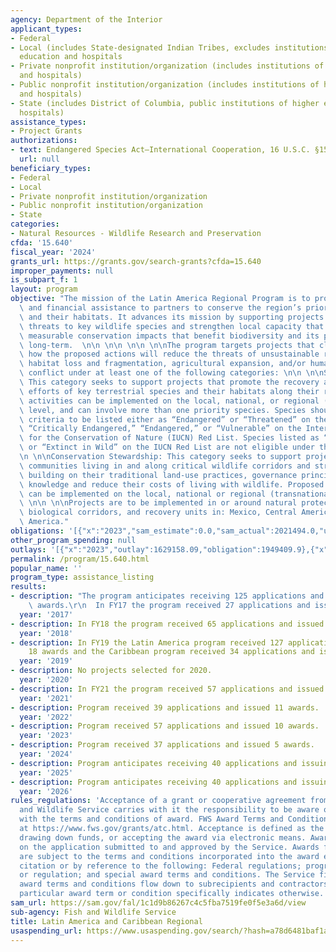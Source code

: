 ```yaml
---
agency: Department of the Interior
applicant_types:
- Federal
- Local (includes State-designated Indian Tribes, excludes institutions of higher
  education and hospitals
- Private nonprofit institution/organization (includes institutions of higher education
  and hospitals)
- Public nonprofit institution/organization (includes institutions of higher education
  and hospitals)
- State (includes District of Columbia, public institutions of higher education and
  hospitals)
assistance_types:
- Project Grants
authorizations:
- text: Endangered Species Act—International Cooperation, 16 U.S.C. §1537.
  url: null
beneficiary_types:
- Federal
- Local
- Private nonprofit institution/organization
- Public nonprofit institution/organization
- State
categories:
- Natural Resources - Wildlife Research and Preservation
cfda: '15.640'
fiscal_year: '2024'
grants_url: https://grants.gov/search-grants?cfda=15.640
improper_payments: null
is_subpart_f: 1
layout: program
objective: "The mission of the Latin America Regional Program is to provide technical\
  \ and financial assistance to partners to conserve the region’s priority species\
  \ and their habitats. It advances its mission by supporting projects that reduce\
  \ threats to key wildlife species and strengthen local capacity that results in\
  \ measurable conservation impacts that benefit biodiversity and its people in the\
  \ long-term.  \n\n \n\n \n\n \n\nThe program targets projects that clearly articulate\
  \ how the proposed actions will reduce the threats of unsustainable resource use,\
  \ habitat loss and fragmentation, agricultural expansion, and/or human-wildlife\
  \ conflict under at least one of the following categories: \n\n \n\nSpecies Conservation:\
  \ This category seeks to support projects that promote the recovery and conservation\
  \ efforts of key terrestrial species and their habitats along their range. Proposed\
  \ activities can be implemented on the local, national, or regional (transnational)\
  \ level, and can involve more than one priority species. Species should meet the\
  \ criteria to be listed either as “Endangered” or “Threatened” on the ESA, or as\
  \ “Critically Endangered,” “Endangered,” or “Vulnerable” on the International Union\
  \ for the Conservation of Nature (IUCN) Red List. Species listed as “Data Deficient”\
  \ or “Extinct in Wild” on the IUCN Red List are not eligible under this NOFO.  \n\
  \n \n\nConservation Stewardship: This category seeks to support projects that assist\
  \ communities living in and along critical wildlife corridors and strongholds, by\
  \ building on their traditional land-use practices, governance principles, ethnobiological\
  \ knowledge and reduce their costs of living with wildlife. Proposed activities\
  \ can be implemented on the local, national or regional (transnational) level. \
  \ \n\n \n\nProjects are to be implemented in or around natural protected areas,\
  \ biological corridors, and recovery units in: Mexico, Central America, and South\
  \ America."
obligations: '[{"x":"2023","sam_estimate":0.0,"sam_actual":2021494.0,"usa_spending_actual":1872021.45},{"x":"2024","sam_estimate":0.0,"sam_actual":2000000.0,"usa_spending_actual":683291.74},{"x":"2025","sam_estimate":0.0,"sam_actual":813538.0,"usa_spending_actual":813537.56}]'
other_program_spending: null
outlays: '[{"x":"2023","outlay":1629158.09,"obligation":1949409.9},{"x":"2024","outlay":366273.65,"obligation":599924.02},{"x":"2025","outlay":428440.53,"obligation":813537.56}]'
permalink: /program/15.640.html
popular_name: ''
program_type: assistance_listing
results:
- description: "The program anticipates receiving 125 applications and issuing 25\
    \ awards.\r\n  In FY17 the program received 27 applications and issued 18 awards."
  year: '2017'
- description: In FY18 the program received 65 applications and issued 27 awards.
  year: '2018'
- description: In FY19 the Latin America program received 127 applications and issued
    18 awards and the Caribbean program received 34 applications and issued 8 awards.
  year: '2019'
- description: No projects selected for 2020.
  year: '2020'
- description: In FY21 the program received 57 applications and issued 20 awards.
  year: '2021'
- description: Program received 39 applications and issued 11 awards.
  year: '2022'
- description: Program received 57 applications and issued 10 awards.
  year: '2023'
- description: Program received 37 applications and issued 5 awards.
  year: '2024'
- description: Program anticipates receiving 40 applications and issuing 6 awards.
  year: '2025'
- description: Program anticipates receiving 40 applications and issuing 6 awards.
  year: '2026'
rules_regulations: 'Acceptance of a grant or cooperative agreement from the U.S. Fish
  and Wildlife Service carries with it the responsibility to be aware of and comply
  with the terms and conditions of award. FWS Award Terms and Conditions are available
  at https://www.fws.gov/grants/atc.html. Acceptance is defined as the start of work,
  drawing down funds, or accepting the award via electronic means. Awards are based
  on the application submitted to and approved by the Service. Awards from the Service
  are subject to the terms and conditions incorporated into the award either by direct
  citation or by reference to the following: Federal regulations; program legislation
  or regulation; and special award terms and conditions. The Service financial assistance
  award terms and conditions flow down to subrecipients and contractors, unless a
  particular award term or condition specifically indicates otherwise.'
sam_url: https://sam.gov/fal/1c1d9b86267c4c5fba7519fe0f5e3a6d/view
sub-agency: Fish and Wildlife Service
title: Latin America and Caribbean Regional
usaspending_url: https://www.usaspending.gov/search/?hash=a78d6481baf1ac6ad5a92101fb7588c7
---
```


